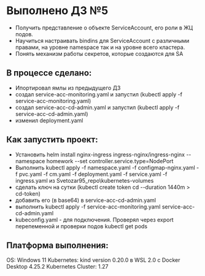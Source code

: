 # Выполнено ДЗ №5

- Получить представление о объекте ServiceAccount, его роли в ЖЦ подов.
- Научиться настраивать bindins для ServiceAccount c различными правами, на уровне namespace так и на уровне всего кластера.
- Понять механизм работы секретов, которые создаются для SA



## В процессе сделано:
 - Ипортировал ямлы из предыдущего ДЗ 
 - создал service-acc-monitoring.yaml и запустил (kubectl apply -f service-acc-monitoring.yaml)
 - создал service-acc-cd-admin.yaml и запустил (kubectl apply -f service-acc-cd-admin.yaml)
 - изменил deployment.yaml
 


## Как запустить проект:
 - Установить helm install nginx-ingress ingress-nginx/ingress-nginx --namespace homework --set controller.service.type=NodePort
 - Выполнить kubectl apply -f namespace.yaml  -f configmap-nginx.yaml  -f pvc.yaml -f cm.yaml -f deployment.yaml -f service.yaml -f ingress.yaml  из  Svetozar95_repo\kubernetes-volumes
 - сделать ключ на сутки (kubectl create token cd --duration 1440m > cd-token)
 - добавить его (в base64) в  service-acc-cd-admin.yaml
 - выполнить  kubectl apply -f service-acc-monitoring.yaml service-acc-cd-admin.yaml
 - kubeconfig.yaml -  для подключения. Проверял через export перепеменной и проверки подов  kubectl get pods 
 



## Платформа выполнения:
OS: Windows 11
Kubernetes: kind version 0.20.0 в WSL 2.0 с Docker Desktop 4.25.2
Kubernetes Cluster: 1.27